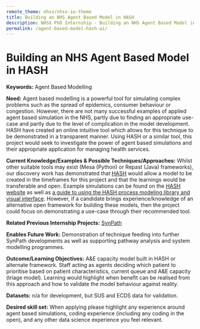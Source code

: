 ```yaml
---
remote_theme: nhsx/nhsx-io-theme
title: Building an NHS Agent Based Model in HASH
description: NHSX PhD Internship - Building an NHS Agent Based Model in HASH
permalink: /agent-based-model-hash-ai/
---
```


# Building an NHS Agent Based Model in HASH

**Keywords:**  Agent Based Modelling

**Need:**  Agent based modelling is a powerful tool for simulating complex problems such as the spread of epidemics, consumer behaviour or congestion.  However, there are not many successful examples of applied agent based simulation in the NHS, partly due to finding an appropriate use-case and partly due to the level of complication in the model development.  HASH have created an online intuitive tool which allows for this technique to be demonstrated in a transparent manner.  Using HASH or a similar tool, this project would seek to investigate the power of agent based simulations and their appropriate application for managing health services.

**Current Knowledge/Examples & Possible Techniques/Approaches:**  Whilst other suitable tools may exist (Mesa (Python) or Repast (Java) frameworks), our discovery work has demonstrated that [HASH](https://hash.ai/) would allow a model to be created in the timeframes for this project and that the learnings would be transferable and open.  Example simulations can be found on the [HASH website](https://hash.ai/index) as well as [a guide to using the HASH process modeling library and visual interface](https://docs.hash.ai/core/concepts/designing-with-process-models).  However, if a candidate brings experience/knowledge of an alternative open framework for building these models, then the project could focus on demonstrating a use-case through their recommended tool. 

**Related Previous Internship Projects:** [SynPath](https://github.com/nhsx/SynPath)

**Enables Future Work:**  Demonstration of technique feeding into further SynPath developments as well as supporting pathway analysis and system modelling programmes.

**Outcome/Learning Objectives:**   A&E capacity model built in HASH or alternate framework.   Staff acting as agents deciding which patient to prioritise based on patient characteristics, current queue and A&E capacity (triage model).  Learning would highlight when benefit can be realised from this approach and how to validate the model behaviour against reality.   

**Datasets:** n/a for development, but SUS and ECDS data for validation.

**Desired skill set:**  When applying please highlight any experience around agent based simulations, coding experience (including any coding in the open), and any other data science experience you feel relevant.
